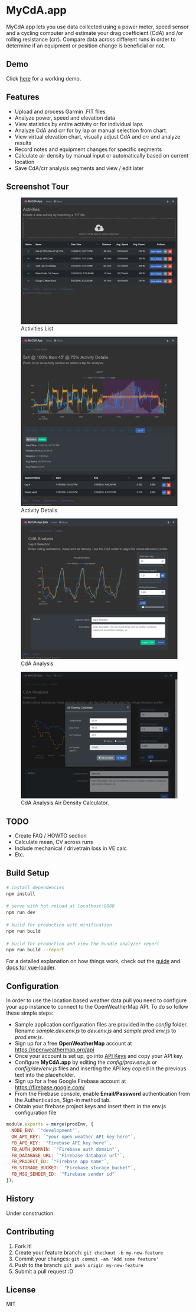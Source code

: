 # MyCdA.app

MyCdA.app lets you use data collected using a power meter, speed sensor and a cycling computer and
estimate your drag coefficient (CdA) and /or rolling resistance (crr). Compare data across different runs in order
to determine if an equipment or position change is beneficial or not.

## Demo

Click [here](https://mycdap.app) for a working demo.

## Features

* Upload and process Garmin .FIT files
* Analyze power, speed and elevation data
* View statistics by entire activity or for individual laps
* Analyze CdA and crr for by lap or manual selection from chart. 
* View virtual elevation chart, visually adjust CdA and crr and analyze results
* Record notes and equipment changes for specific segments
* Calculate air density by manual input or automatically based on current location
* Save CdA/crr analysis segments and view / edit later

## Screenshot Tour
<figure>
  <img src="static/images/screens/Upload MyCdA app.png" alt="Activities Screen">
  <figcaption>Activities List</figcaption>
</figure>

<figure>
  <img src="static/images/screens/Activity Details MyCdA app.png" alt="Activity Details Screen">
  <figcaption>Activity Details</figcaption>
</figure>

<figure>
  <img src="static/images/screens/CdA Analysis MyCdA app.png" alt="CdA Screen">
  <figcaption>CdA Analysis</figcaption>
</figure>

<figure>
  <img src="static/images/screens/Calculator MyCdA app.png" alt="Activities Screen">
  <figcaption>CdA Analysis Air Density Calculator.</figcaption>
</figure>

## TODO

* Create FAQ / HOWTO section
* Calculate mean, CV across runs
* Include mechanical / drivetrain loss in VE calc
* Etc.

## Build Setup

```bash
# install dependencies
npm install

# serve with hot reload at localhost:8080
npm run dev

# build for production with minification
npm run build

# build for production and view the bundle analyzer report
npm run build --report
```

For a detailed explanation on how things work, check out the [guide](http://vuejs-templates.github.io/webpack/) and [docs for vue-loader](http://vuejs.github.io/vue-loader).

## Configuration

In order to use the location based weather data pull you need to configure your app instance to connect to the OpenWeatherMap API. To do so follow these simple steps:

- Sample application configuration files are provided in the _config_ folder. Rename _sample.dev.env.js_ to _dev.env.js_ and _sample.prod.env.js_ to _prod.env.js_.
- Sign up for a free **OpenWeatherMap** account at https://openweathermap.org/api
- Once your account is set up, go into [API Keys](https://home.openweathermap.org/api_keys) and copy your API key.
- Configure **MyCdA.app** by editing the _config/prov.env.js_ or _config/dev/env.js_ files and inserting the API key copied in the previous text into the placeholder.
- Sign up for a free Google Firebase account at https://firebase.google.com/
- From the Firebase console, enable **Email/Password** authentication from the Authentication, Sign-in method tab.
- Obtain your firebase project keys and insert them in the env.js configuration file
  
```javascript
module.exports = merge(prodEnv, {
  NODE_ENV: `"development"`,
  OW_API_KEY: `"your open weather API key here"`,
  FB_API_KEY: `"Firebase API key here"`,
  FB_AUTH_DOMAIN: `"Firebase auth domain"`,
  FB_DATABASE_URL: `"Firebase database url"`,
  FB_PROJECT_ID: `"Firebase app name"`,
  FB_STORAGE_BUCKET: `"Firebase storage bucket"`,
  FB_MSG_SENDER_ID: `"Firebase sender id"`
});
```
## History

Under construction.

## Contributing

1. Fork it!
2. Create your feature branch: `git checkout -b my-new-feature`
3. Commit your changes: `git commit -am 'Add some feature'`
4. Push to the branch: `git push origin my-new-feature`
5. Submit a pull request :D

## License

MIT

